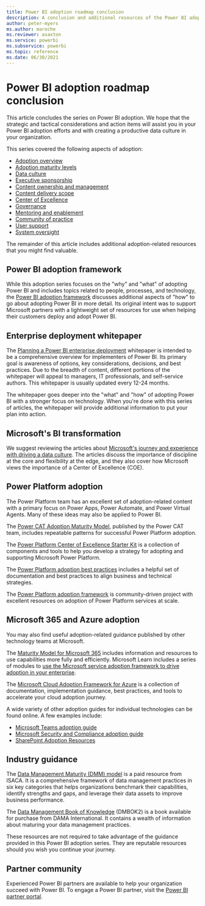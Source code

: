 ```yaml
---
title: Power BI adoption roadmap conclusion
description: A conclusion and additional resources of the Power BI adoption roadmap series of articles.
author: peter-myers
ms.author: maroche
ms.reviewer: asaxton
ms.service: powerbi
ms.subservice: powerbi
ms.topic: reference
ms.date: 06/30/2021
---
```


# Power BI adoption roadmap conclusion

This article concludes the series on Power BI adoption. We hope that the strategic and tactical considerations and action items will assist you in your Power BI adoption efforts and with creating a productive data culture in your organization.

This series covered the following aspects of adoption:

- [Adoption overview](powerbi-adoption-roadmap-overview.md)
- [Adoption maturity levels](powerbi-adoption-roadmap-maturity-levels.md)
- [Data culture](powerbi-adoption-roadmap-data-culture.md)
- [Executive sponsorship](powerbi-adoption-roadmap-executive-sponsorship.md)
- [Content ownership and management](powerbi-adoption-roadmap-content-ownership-and-management.md)
- [Content delivery scope](powerbi-adoption-roadmap-content-delivery-scope.md)
- [Center of Excellence](powerbi-adoption-roadmap-center-of-excellence.md)
- [Governance](powerbi-adoption-roadmap-governance.md)
- [Mentoring and enablement](powerbi-adoption-roadmap-mentoring-and-user-enablement.md)
- [Community of practice](powerbi-adoption-roadmap-community-of-practice.md)
- [User support](powerbi-adoption-roadmap-user-support.md)
- [System oversight](powerbi-adoption-roadmap-system-oversight.md)

The remainder of this article includes additional adoption-related resources that you might find valuable.

## Power BI adoption framework

While this adoption series focuses on the "why" and "what" of adopting Power BI and includes topics related to people, processes, and technology, the [Power BI adoption framework](https://github.com/pbiaf/powerbiadoption) discusses additional aspects of "how" to go about adopting Power BI in more detail. Its original intent was to support Microsoft partners with a lightweight set of resources for use when helping their customers deploy and adopt Power BI.

## Enterprise deployment whitepaper

The [Planning a Power BI enterprise deployment](https://aka.ms/PBIEnterpriseDeploymentWP) whitepaper is intended to be a comprehensive overview for implementers of Power BI. Its primary goal is awareness of options, key considerations, decisions, and best practices. Due to the breadth of content, different portions of the whitepaper will appeal to managers, IT professionals, and self-service authors. This whitepaper is usually updated every 12-24 months.

The whitepaper goes deeper into the "what" and "how" of adopting Power BI with a stronger focus on technology. When you're done with this series of articles, the whitepaper will provide additional information to put your plan into action.

## Microsoft's BI transformation

We suggest reviewing the articles about [Microsoft's journey and experience with driving a data culture](center-of-excellence-microsoft-business-intelligence-transformation.md). The articles discuss the importance of discipline at the core and flexibility at the edge, and they also cover how Microsoft views the importance of a Center of Excellence (COE).

## Power Platform adoption

The Power Platform team has an excellent set of adoption-related content with a primary focus on Power Apps, Power Automate, and Power Virtual Agents. Many of these ideas may also be applied to Power BI.

The [Power CAT Adoption Maturity Model](https://powerapps.microsoft.com/blog/power-cat-adoption-maturity-model-repeatable-patterns-for-successful-power-platform-adoption/), published by the Power CAT team, includes repeatable patterns for successful Power Platform adoption.

The [Power Platform Center of Excellence Starter Kit](/power-platform/guidance/coe/starter-kit) is a collection of components and tools to help you develop a strategy for adopting and supporting Microsoft Power Platform.

The [Power Platform adoption best practices](/power-platform/guidance/adoption/methodology) includes a helpful set of documentation and best practices to align business and technical strategies.

The [Power Platform adoption framework](https://github.com/PowerPlatformAF/PowerPlatformAF/wiki) is community-driven project with excellent resources on adoption of Power Platform services at scale.

## Microsoft 365 and Azure adoption

You may also find useful adoption-related guidance published by other technology teams at Microsoft.

The [Maturity Model for Microsoft 365](/microsoft-365/community/microsoft365-maturity-model--intro) includes information and resources to use capabilities more fully and efficiently. Microsoft Learn includes a series of modules to [use the Microsoft service adoption framework to drive adoption in your enterprise](/learn/paths/m365-service-adoption/).

The [Microsoft Cloud Adoption Framework for Azure](/azure/cloud-adoption-framework/) is a collection of documentation, implementation guidance, best practices, and tools to accelerate your cloud adoption journey.

A wide variety of other adoption guides for individual technologies can be found online. A few examples include:

- [Microsoft Teams adoption guide](https://teamworktools.azurewebsites.net/tft/#p=1)
- [Microsoft Security and Compliance adoption guide](https://teamworktools.azurewebsites.net/sec/)
- [SharePoint Adoption Resources](https://resources.techcommunity.microsoft.com/resources/sharepoint-adoption/)

## Industry guidance

The [Data Management Maturity (DMM) model](https://cmmiinstitute.com/data-management-maturity) is a paid resource from ISACA. It is a comprehensive framework of data management practices in six key categories that helps organizations benchmark their capabilities, identify strengths and gaps, and leverage their data assets to improve business performance.

The [Data Management Book of Knowledge](https://www.dama.org/cpages/body-of-knowledge) (DMBOK2) is a book available for purchase from DAMA International. It contains a wealth of information about maturing your data management practices.

These resources are not required to take advantage of the guidance provided in this Power BI adoption series. They are reputable resources should you wish you continue your journey.

## Partner community

Experienced Power BI partners are available to help your organization succeed with Power BI. To engage a Power BI partner, visit the [Power BI partner portal](https://powerbi.microsoft.com/partners/).
